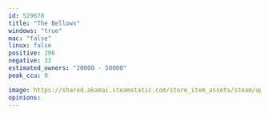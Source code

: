 ```yaml
---
id: 529670
title: "The Bellows"
windows: "true"
mac: "false"
linux: false
positive: 206
negative: 33
estimated_owners: "20000 - 50000"
peak_ccu: 0

image: https://shared.akamai.steamstatic.com/store_item_assets/steam/apps/529670/header.jpg?t=1558490641
opinions:
---
```

